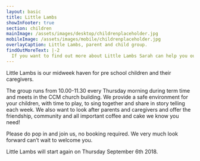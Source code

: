 ```yaml
---
layout: basic
title: Little Lambs
showInFooter: true
section: children
mainImage: /assets/images/desktop/childrenplaceholder.jpg
mobileImage: /assets/images/mobile/childrenplaceholder.jpg
overlayCaption: Little Lambs, parent and child group.
findOutMoreText: |-2
  If you want to find out more about Little Lambs Sarah can help you out.
---
```

Little Lambs is our midweek haven for pre school children and their caregivers.

The group runs from 10.00-11.30 every Thursday morning during term time and meets in the CCM church building. We provide a safe environment for your children, with time to play, to sing together and share in story telling each week. We also want to look after parents and caregivers and offer the friendship, community and all important coffee and cake we know you need!

Please do pop in and join us, no booking required. We very much look forward can’t wait to welcome you.

Little Lambs will start again on Thursday September 6th 2018. 

